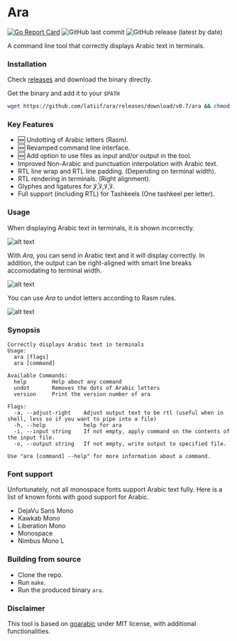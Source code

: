 # Ara

[![Go Report Card](https://goreportcard.com/badge/github.com/latiif/ara)](https://goreportcard.com/report/github.com/latiif/ara)
![GitHub last commit](https://img.shields.io/github/last-commit/latiif/ara)
![GitHub release (latest by date)](https://img.shields.io/github/v/release/latiif/ara)

A command line tool that correctly displays Arabic text in terminals.

### Installation

Check [releases](https://github.com/latiif/ara/releases) and download the binary directly.

Get the binary and add it to your `$PATH`
```bash
wget https://github.com/latiif/ara/releases/download/v0.7/ara && chmod +x ara
```
### Key Features
- 🆕 Undotting of Arabic letters (Rasm).
- 🆕 Revamped command line interface.
- 🆕 Add option to use files as input and/or output in the tool.
- Improved Non-Arabic and punctuation interpolation with Arabic text.
- RTL line wrap and RTL line padding. (Depending on terminal width).
- RTL rendering in terminals. (Right alignment).
- Glyphes and ligatures for لآ,لا,لأ,لإ.
- Full support (including RTL) for Tashkeels (One tashkeel per letter).

### Usage
When displaying Arabic text in terminals, it is shown incorrectly.

![alt text](https://i.ibb.co/wcYTjty/original.png "Original behaviour")

With *Ara*, you can send in Arabic text and it will display correctly. In addition, the output can be right-aligned with smart line breaks accomodating to terminal width.

![alt text](https://i.ibb.co/JrdRbNK/wara.png "sent with Ara")

You can use *Ara* to undot letters according to Rasm rules.

![alt text](https://i.ibb.co/Rv9ky8J/undot.png "undot")

### Synopsis
```
Correctly displays Arabic text in terminals
Usage:
  ara [flags]
  ara [command]

Available Commands:
  help        Help about any command
  undot       Removes the dots of Arabic letters
  version     Print the version number of ara

Flags:
  -a, --adjust-right    Adjust output text to be rtl (useful when in shell, less so if you want to pipe into a file)
  -h, --help            help for ara
  -i, --input string    If not empty, apply command on the contents of the input file.
  -o, --output string   If not empty, write output to specified file.

Use "ara [command] --help" for more information about a command.

```

### Font support
Unfortunately, not all monospace fonts support Arabic text fully.
Here is a list of known fonts with good support for Arabic.
* DejaVu Sans Mono
* Kawkab Mono
* Liberation Mono
* Monospace
* Nimbus Mono L

### Building from source
* Clone the repo.
* Run `make`.
* Run the produced binary `ara`.


### Disclaimer
This tool is based on [goarabic](https://github.com/01walid/goarabic) under MIT license, with additional functionalities.

